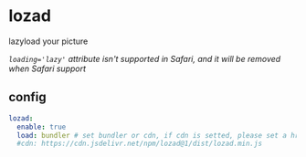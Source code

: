# lozad

lazyload your picture

*`loading='lazy'` attribute isn't supported in Safari, and it will be removed when Safari support*

## config

```yml
lozad:
  enable: true
  load: bundler # set bundler or cdn, if cdn is setted, please set a href for lozad.cdn
  #cdn: https://cdn.jsdelivr.net/npm/lozad@1/dist/lozad.min.js
```
